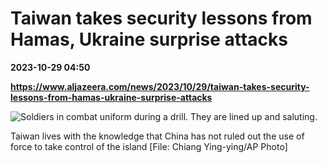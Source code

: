 # Taiwan takes security lessons from Hamas, Ukraine surprise attacks

**2023-10-29 04:50**

**https://www.aljazeera.com/news/2023/10/29/taiwan-takes-security-lessons-from-hamas-ukraine-surprise-attacks**

![Soldiers in combat uniform during a drill. They are lined up and saluting.](https://www.aljazeera.com/wp-content/uploads/2023/10/AP23264204328577-1698476517.jpg?resize=770%2C513&quality=80)

Taiwan lives with the knowledge that China has not ruled out the use of force to take control of the island \[File: Chiang Ying-ying/AP Photo\]